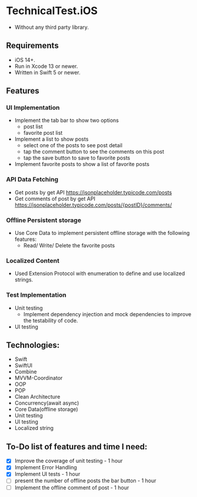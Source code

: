 # TechnicalTest.iOS
* Without any third party library.

## Requirements
- iOS 14+.
- Run in Xcode 13 or newer.
- Written in Swift 5 or newer.

## Features
### UI Implementation
- Implement the tab bar to show two options
  - post list
  - favorite post list
- Implement a list to show posts
  - select one of the posts to see post detail
  - tap the comment button to see the comments on this post
  - tap the save button to save to favorite posts
- Implement favorite posts to show a list of favorite posts
### API Data Fetching
- Get posts by get API https://jsonplaceholder.typicode.com/posts
- Get comments of post by get API https://jsonplaceholder.typicode.com/posts/{postID}/comments/
### Offline Persistent storage
- Use Core Data to implement persistent offline storage with the following features:
  - Read/ Write/ Delete the favorite posts
### Localized Content
- Used Extension Protocol with enumeration to define and use localized strings.
### Test Implementation
- Unit testing
  - Implement dependency injection and mock dependencies to improve the testability of code.
- UI testing

## Technologies:
- Swift
- SwiftUI
- Combine
- MVVM-Coordinator
- OOP
- POP
- Clean Architecture
- Concurrency(await async)
- Core Data(offline storage)
- Unit testing
- UI testing
- Localized string

## To-Do list of features and time I need:
- [x] Improve the coverage of unit testing - 1 hour
- [x] Implement Error Handling
- [x] Implement UI tests - 1 hour
- [ ] present the number of offline posts the bar button - 1 hour
- [ ] Implement the offline comment of post - 1 hour
